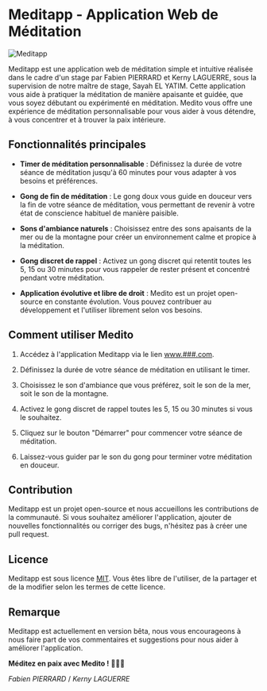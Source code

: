 # Meditapp - Application Web de Méditation

![Meditapp](link-to-your-logo.png)

Meditapp est une application web de méditation simple et intuitive réalisée dans le cadre d'un stage par Fabien PIERRARD et Kerny LAGUERRE, sous la supervision de notre maître de stage, Sayah EL YATIM. Cette application vous aide à pratiquer la méditation de manière apaisante et guidée, que vous soyez débutant ou expérimenté en méditation. Medito vous offre une expérience de méditation personnalisable pour vous aider à vous détendre, à vous concentrer et à trouver la paix intérieure.

## Fonctionnalités principales

- **Timer de méditation personnalisable** : Définissez la durée de votre séance de méditation jusqu'à 60 minutes pour vous adapter à vos besoins et préférences.

- **Gong de fin de méditation** : Le gong doux vous guide en douceur vers la fin de votre séance de méditation, vous permettant de revenir à votre état de conscience habituel de manière paisible.

- **Sons d'ambiance naturels** : Choisissez entre des sons apaisants de la mer ou de la montagne pour créer un environnement calme et propice à la méditation.

- **Gong discret de rappel** : Activez un gong discret qui retentit toutes les 5, 15 ou 30 minutes pour vous rappeler de rester présent et concentré pendant votre méditation.

- **Application évolutive et libre de droit** : Medito est un projet open-source en constante évolution. Vous pouvez contribuer au développement et l'utiliser librement selon vos besoins.

## Comment utiliser Medito

1. Accédez à l'application Meditapp via le lien [www.###.com](https://www.#.com).

2. Définissez la durée de votre séance de méditation en utilisant le timer.

3. Choisissez le son d'ambiance que vous préférez, soit le son de la mer, soit le son de la montagne.

4. Activez le gong discret de rappel toutes les 5, 15 ou 30 minutes si vous le souhaitez.

5. Cliquez sur le bouton "Démarrer" pour commencer votre séance de méditation.

6. Laissez-vous guider par le son du gong pour terminer votre méditation en douceur.

## Contribution

Meditapp est un projet open-source et nous accueillons les contributions de la communauté. Si vous souhaitez améliorer l'application, ajouter de nouvelles fonctionnalités ou corriger des bugs, n'hésitez pas à créer une pull request.

## Licence

Meditapp est sous licence [MIT](https://opensource.org/licenses/MIT). Vous êtes libre de l'utiliser, de la partager et de la modifier selon les termes de cette licence.

## Remarque

Meditapp est actuellement en version bêta, nous vous encourageons à nous faire part de vos commentaires et suggestions pour nous aider à améliorer l'application.

**Méditez en paix avec Medito !** 🧘‍♀️🌿

*Fabien PIERRARD*
 / 
*Kerny LAGUERRE*
